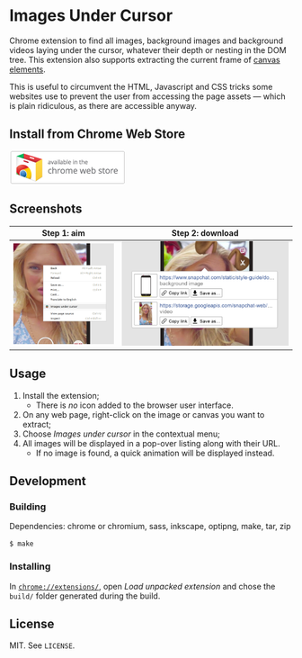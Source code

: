 # Images Under Cursor

Chrome extension to find all images, background images and background videos laying under the
cursor, whatever their depth or nesting in the DOM tree. This extension also
supports extracting the current frame of
[canvas elements](https://en.wikipedia.org/wiki/Canvas_element).

This is useful to circumvent the HTML, Javascript and CSS tricks some websites
use to prevent the user from accessing the page assets — which is plain
ridiculous, as there are accessible anyway.

## Install from Chrome Web Store

[![Install from Store](/meta/store-button.png?raw=true)](https://chrome.google.com/webstore/detail/images-under-cursor/kjfcpinmimcpiabejchhneahpajgklcj)

## Screenshots

| Step 1: aim | Step 2: download |
| --- | --- |
| ![Screenshot](/meta/sc-2.png?raw=true "Context menu") | ![Screenshot](/meta/sc-3.png?raw=true "Result list") |

## Usage

1. Install the extension;
    - There is *no* icon added to the browser user interface.
1. On any web page, right-click on the image or canvas you want to extract;
1. Choose *Images under cursor* in the contextual menu;
1. All images will be displayed in a pop-over listing along with their URL.
    - If no image is found, a quick animation will be displayed instead.

## Development

### Building

Dependencies: chrome or chromium, sass, inkscape, optipng, make, tar, zip

```shell
$ make
```

### Installing

In [`chrome://extensions/`](chrome://extensions/), open  *Load unpacked
extension* and chose the `build/` folder generated during the  build.

## License

MIT. See `LICENSE`.
